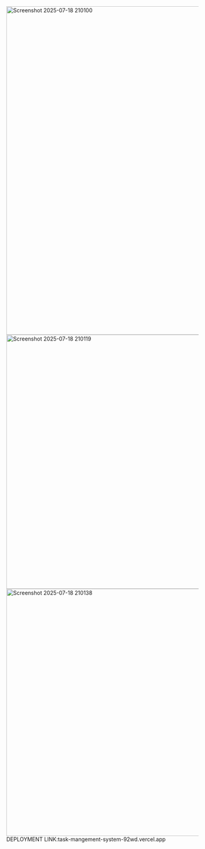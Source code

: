 <img width="1759" height="861" alt="Screenshot 2025-07-18 210100" src="https://github.com/user-attachments/assets/7fe39a71-38b9-42f2-ad13-6eae4117d656" />
<img width="1462" height="666" alt="Screenshot 2025-07-18 210119" src="https://github.com/user-attachments/assets/0eb0ebc5-1a3c-4c73-bc2c-d436f16210ac" />
<img width="1130" height="648" alt="Screenshot 2025-07-18 210138" src="https://github.com/user-attachments/assets/28932f22-b484-4f6a-8e6b-bf3d43bafd37" />
DEPLOYMENT LINK:task-mangement-system-92wd.vercel.app
